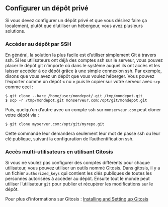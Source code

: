 ## Configurer un dépôt privé ##

Si vous devez configurer un dépôt privé et que vous désirez faire ça
localement, plutôt que d’utiliser un hébergeur, vous avez plusieurs
solutions.

### Accéder au dépôt par SSH ###

En général, la solution la plus facile est d’utiliser simplement Git à travers ssh.
Si les utilisateurs ont déjà des comptes ssh sur le serveur, vous pouvez
placer le dépôt git n’importe où dans le système auquel ils ont accès
et les laisser accéder à ce dépôt grâce à une simple connexion ssh.
Par exemple, disons que vous avez un dépôt que vous voulez héberger.
Vous pouvez l’exporter comme un dépôt « nu » puis le copier sur votre
serveur avec `scp` comme ceci :
	
	$ git clone --bare /home/user/mondepot/.git /tmp/mondepot.git
	$ scp -r /tmp/mondepot.git monserveur.com:/opt/git/mondepot.git
	
Puis, quelqu’un d’autre avec un compte ssh sur `monserveur.com` peut cloner votre
dépôt via :

	$ git clone myserver.com:/opt/git/myrepo.git

Cette commande leur demandera seulement leur mot de passe ssh ou
leur clé publique, suivant la configuration de l’authentification ssh.

### Accès multi-utilisateurs en utilisant Gitosis ###

Si vous ne voulez pas configurer des comptes différents pour chaque
utilisateur, vous pouvez utiliser un outils nommé Gitosis. Dans
gitosis, il y a un fichier `authorized_keys` qui contient les clés
publiques de toutes les personnes autorisées à accéder au dépôt.
Ensuite tout le monde peut utiliser l’utilisateur `git` pour
publier et récupérer les modifications sur le dépôt.

Pour plus d'informations sur Gitosis :
[Installing and Setting up Gitosis](http://www.urbanpuddle.com/articles/2008/07/11/installing-git-on-a-server-ubuntu-or-debian)
